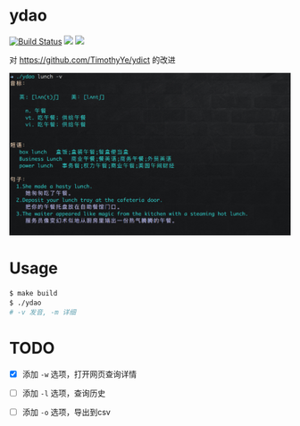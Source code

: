 # ydao

[![Build Status](https://travis-ci.org/BeginMan/ydao.svg?branch=master)](https://travis-ci.org/BeginMan/ydao) ![](https://img.shields.io/github/issues/BeginMan/ydao.svg) ![](https://img.shields.io/github/stars/BeginMan/ydao.svg)

对 https://github.com/TimothyYe/ydict 的改进

![](snapshot/usage.png)

# Usage

```bash
$ make build
$ ./ydao
# -v 发音, -m 详细
```

# TODO

- [x] 添加 `-w` 选项，打开网页查询详情
- [ ] 添加 `-l` 选项，查询历史
- [ ] 添加 `-o` 选项，导出到csv




